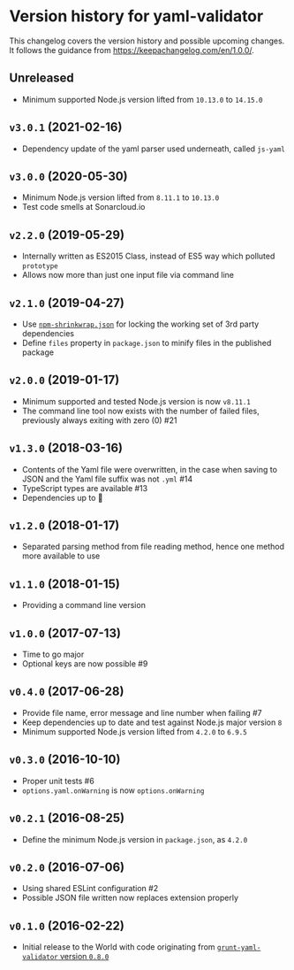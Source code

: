 # Version history for yaml-validator

This changelog covers the version history and possible upcoming changes.
It follows the guidance from https://keepachangelog.com/en/1.0.0/.

## Unreleased
- Minimum supported Node.js version lifted from `10.13.0` to `14.15.0`

## `v3.0.1` (2021-02-16)
- Dependency update of the yaml parser used underneath, called `js-yaml`

## `v3.0.0` (2020-05-30)
- Minimum Node.js version lifted from `8.11.1` to `10.13.0`
- Test code smells at Sonarcloud.io

## `v2.2.0` (2019-05-29)
- Internally written as ES2015 Class, instead of ES5 way which polluted `prototype`
- Allows now more than just one input file via command line

## `v2.1.0` (2019-04-27)
- Use [`npm-shrinkwrap.json`](https://docs.npmjs.com/files/shrinkwrap.json) for locking the working set of 3rd party dependencies
- Define `files` property in `package.json` to minify files in the published package

## `v2.0.0` (2019-01-17)
- Minimum supported and tested Node.js version is now `v8.11.1`
- The command line tool now exists with the number of failed files, previously always exiting with zero (0) #21

## `v1.3.0` (2018-03-16)
- Contents of the Yaml file were overwritten, in the case when saving to JSON and the Yaml file suffix was not `.yml` #14
- TypeScript types are available #13
- Dependencies up to :tophat:

## `v1.2.0` (2018-01-17)
- Separated parsing method from file reading method, hence one method more available to use

## `v1.1.0` (2018-01-15)
- Providing a command line version

## `v1.0.0` (2017-07-13)
- Time to go major
- Optional keys are now possible #9

## `v0.4.0` (2017-06-28)
- Provide file name, error message and line number when failing #7
- Keep dependencies up to date and test against Node.js major version `8`
- Minimum supported Node.js version lifted from `4.2.0` to `6.9.5`

## `v0.3.0` (2016-10-10)
- Proper unit tests #6
- `options.yaml.onWarning` is now `options.onWarning`

## `v0.2.1` (2016-08-25)
- Define the minimum Node.js version in `package.json`, as `4.2.0`

## `v0.2.0` (2016-07-06)
- Using shared ESLint configuration #2
- Possible JSON file written now replaces extension properly

## `v0.1.0` (2016-02-22)
- Initial release to the World with code originating from [`grunt-yaml-validator` version `0.8.0`](https://github.com/paazmaya/grunt-yaml-validator/)
